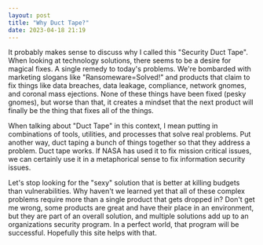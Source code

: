 ```yaml
---
layout: post
title: "Why Duct Tape?"
date: 2023-04-18 21:19
---
```

It probably makes sense to discuss why I called this "Security Duct Tape".  When looking at technology solutions, there seems to be a desire for magical fixes. A single remedy to today's problems.  We're bombarded with marketing slogans like "Ransomeware=Solved!" and products that claim to fix things like data breaches, data leakage, compliance, network gnomes, and coronal mass ejections. None of these things have been fixed (pesky gnomes), but worse than that, it creates a mindset that the next product will finally be the thing that fixes all of the things.

When talking about "Duct Tape" in this context, I mean putting in combinations of tools, utilities, and processes that solve real problems.  Put another way, duct taping a bunch of things together so that they address a problem.  Duct tape works.  If NASA has used it to fix mission critical issues, we can certainly use it in a metaphorical sense to fix information security issues.  

Let's stop looking for the "sexy" solution that is better at killing budgets than vulnerabilities.  Why haven't we learned yet that all of these complex problems require more than a single product that gets dropped in? Don't get me wrong, some products are great and have their place in an environment, but they are part of an overall solution, and multiple solutions add up to an organizations security program.  In a perfect world, that program will be successful.  Hopefully this site helps with that.
